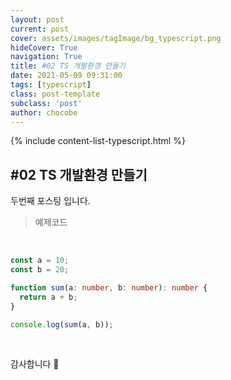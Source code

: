 ```yaml
---
layout: post
current: post
cover: assets/images/tagImage/bg_typescript.png
hideCover: True
navigation: True
title: #02 TS 개발환경 만들기
date: 2021-05-09 09:31:00
tags: [typescript]
class: post-template
subclass: 'post'
author: chocobe
---
```


{% include content-list-typescript.html %}

## #02 TS 개발환경 만들기

두번째 포스팅 입니다.

> 예제코드

<br/>

```typescript
const a = 10;
const b = 20;

function sum(a: number, b: number): number {
  return a + b;
}

console.log(sum(a, b));
```

<br/>

감사합니다 🐫